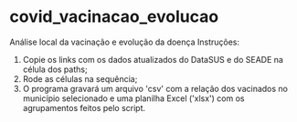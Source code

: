 # covid_vacinacao_evolucao
Análise local da vacinação e evolução da doença 
Instruções:
1) Copie os links com os dados atualizados do DataSUS e do SEADE na célula dos paths;
2) Rode as células na sequência;
3) O programa gravará um arquivo 'csv' com a relação dos vacinados no município selecionado e uma planilha Excel ('xlsx') com os agrupamentos feitos pelo script.
